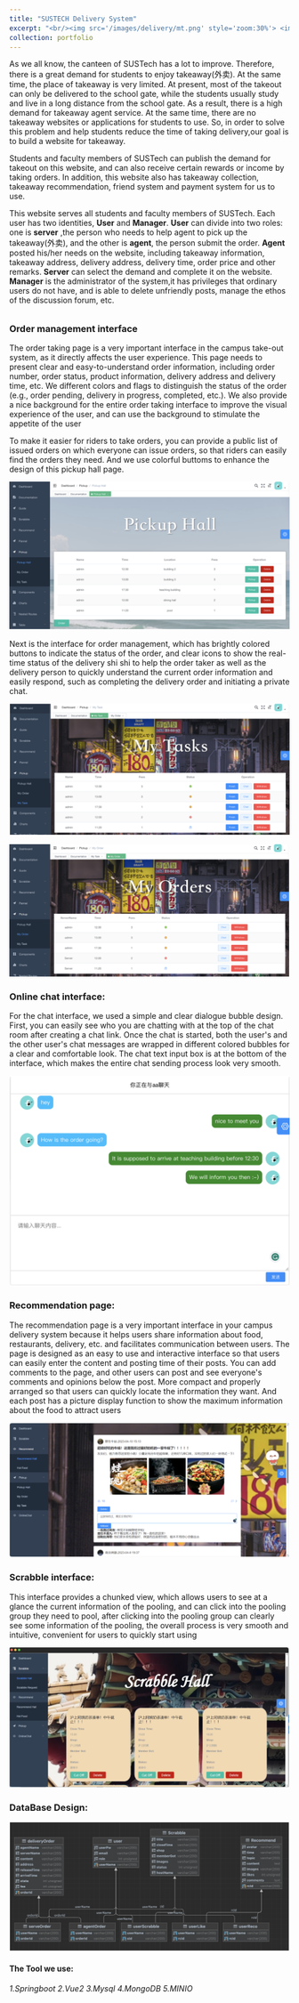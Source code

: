 ```yaml
---
title: "SUSTECH Delivery System"
excerpt: "<br/><img src='/images/delivery/mt.png' style='zoom:30%'> <img src='/images/delivery/kj.png' style='zoom:30%'>"
collection: portfolio
---
```




As we all know, the canteen of SUSTech has a lot to improve. Therefore, there is a great demand for students to enjoy takeaway(外卖). At the same time, the place of takeaway is very limited. At present, most of the takeout can only be delivered to the school gate, while the students usually study and live in a long distance from the school gate. As a result, there is a high demand for takeaway agent service. At the same time, there are no takeaway websites or applications for students to use. So, in order to solve this problem and help students reduce the time of taking delivery,our goal is to build a website for takeaway.

 Students and faculty members of SUSTech can publish the demand for takeout on this website, and can also receive certain rewards or income by taking orders. In addition, this website also has takeaway collection, takeaway recommendation, friend system and payment system for us to use.



This website serves all students and faculty members of SUSTech. Each user has two identities, **User** and **Manager**. **User** can divide into two roles: one is **server** ,the person who needs to help agent to pick up the takeaway(外卖), and the other is **agent**, the person submit the order. **Agent** posted his/her needs on the website, including takeaway information, takeaway address, delivery address, delivery time, order price and other remarks. **Server** can select the demand and complete it on the website. **Manager** is the administrator of the system,it has privileges that ordinary users do not have, and is able to delete unfriendly posts, manage the ethos of the discussion forum, etc.

###### 

### Order management interface

The order taking page is a very important interface in the campus take-out system, as it directly affects the user experience. This page needs to present clear and easy-to-understand order information, including order number, order status, product information, delivery address and delivery time, etc. We different colors and flags to distinguish the status of the order (e.g., order pending, delivery in progress, completed, etc.). We also provide a nice background for the entire order taking interface to improve the visual experience of the user, and can use the background to stimulate the appetite of the user

To make it easier for riders to take orders, you can provide a public list of issued orders on which everyone can issue orders, so that riders can easily find the orders they need. And we use colorful buttoms to enhance the design of this pickup hall page.

![pc](/images/delivery/pc.png)

Next is the interface for order management, which has brightly colored buttons to indicate the status of the order, and clear icons to show the real-time status of the delivery shi shi to help the order taker as well as the delivery person to quickly understand the current order information and easily respond, such as completing the delivery order and initiating a private chat.

![mt](/images/delivery/mt.png)

![mo](/images/delivery/mo.png)



### Online chat interface:

For the chat interface, we used a simple and clear dialogue bubble design. First, you can easily see who you are chatting with at the top of the chat room after creating a chat link. Once the chat is started, both the user's and the other user's chat messages are wrapped in different colored bubbles for a clear and comfortable look. The chat text input box is at the bottom of the interface, which makes the entire chat sending process look very smooth.

![lt](/images/delivery/lt.png)



### Recommendation page:

The recommendation page is a very important interface in your campus delivery system because it helps users share information about food, restaurants, delivery, etc. and facilitates communication between users. The page is designed as an easy to use and interactive interface so that users can easily enter the content and posting time of their posts. You can add comments to the page, and other users can post and see everyone's comments and opinions below the post. More compact and properly arranged so that users can quickly locate the information they want. And each post has a picture display function to show the maximum information about the food to attract users

![kj](/images/delivery/kj.png)



### Scrabble interface:

This interface provides a chunked view, which allows users to see at a glance the current information of the pooling, and can click into the pooling group they need to pool, after clicking into the pooling group can clearly see some information of the pooling, the overall process is very smooth and intuitive, convenient for users to quickly start using

![sh](/images/delivery/sh.png)



### DataBase Design:

![db](/images/delivery/db.png)



#### The Tool we use:

###### 1.Springboot  2.Vue2  3.Mysql 4.MongoDB 5.MINIO
